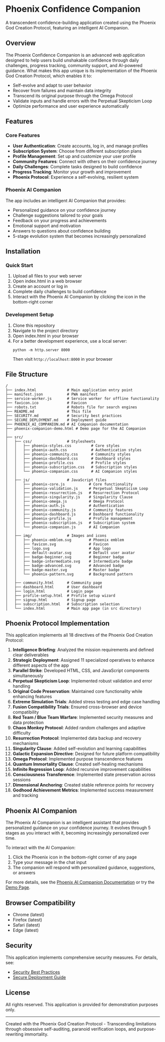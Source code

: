 # Phoenix Confidence Companion

A transcendent confidence-building application created using the Phoenix God Creation Protocol, featuring an intelligent AI Companion.

## Overview

The Phoenix Confidence Companion is an advanced web application designed to help users build unshakable confidence through daily challenges, progress tracking, community support, and AI-powered guidance. What makes this app unique is its implementation of the Phoenix God Creation Protocol, which enables it to:

- Self-evolve and adapt to user behavior
- Recover from failures and maintain data integrity
- Transcend its original purpose through the Omega Protocol
- Validate inputs and handle errors with the Perpetual Skepticism Loop
- Optimize performance and user experience automatically

## Features

### Core Features

- **User Authentication**: Create accounts, log in, and manage profiles
- **Subscription System**: Choose from different subscription plans
- **Profile Management**: Set up and customize your user profile
- **Community Features**: Connect with others on their confidence journey
- **Daily Challenges**: Complete tasks designed to build confidence
- **Progress Tracking**: Monitor your growth and improvement
- **Phoenix Protocol**: Experience a self-evolving, resilient system

### Phoenix AI Companion

The app includes an intelligent AI Companion that provides:

- Personalized guidance on your confidence journey
- Challenge suggestions tailored to your goals
- Feedback on your progress and achievements
- Emotional support and motivation
- Answers to questions about confidence building
- 5-stage evolution system that becomes increasingly personalized

## Installation

### Quick Start

1. Upload all files to your web server
2. Open index.html in a web browser
3. Create an account or log in
4. Complete daily challenges to build confidence
5. Interact with the Phoenix AI Companion by clicking the icon in the bottom-right corner

### Development Setup

1. Clone this repository
2. Navigate to the project directory
3. Open index.html in your browser
4. For a better development experience, use a local server:
   ```
   python -m http.server 8000
   ```
   Then visit `http://localhost:8000` in your browser

## File Structure

```
/
├── index.html              # Main application entry point
├── manifest.json           # PWA manifest
├── service-worker.js       # Service worker for offline functionality
├── favicon.ico             # Favicon
├── robots.txt              # Robots file for search engines
├── README.md               # This file
├── SECURITY.md             # Security best practices
├── SECURE_DEPLOYMENT.md    # Deployment guide
├── PHOENIX_AI_COMPANION.md # AI Companion documentation
├── phoenix-companion-demo.html # Demo page for the AI Companion
│
├── src/
│   ├── css/                # Stylesheets
│   │   ├── phoenix-styles.css         # Core styles
│   │   ├── phoenix-auth.css           # Authentication styles
│   │   ├── phoenix-community.css      # Community styles
│   │   ├── phoenix-dashboard.css      # Dashboard styles
│   │   ├── phoenix-profile.css        # Profile styles
│   │   ├── phoenix-subscription.css   # Subscription styles
│   │   └── phoenix-companion.css      # AI Companion styles
│   │
│   ├── js/                 # JavaScript files
│   │   ├── phoenix-core.js           # Core functionality
│   │   ├── phoenix-validation.js     # Perpetual Skepticism Loop
│   │   ├── phoenix-resurrection.js   # Resurrection Protocol
│   │   ├── phoenix-singularity.js    # Singularity Clause
│   │   ├── phoenix-omega.js          # Omega Protocol
│   │   ├── phoenix-auth.js           # Authentication
│   │   ├── phoenix-community.js      # Community features
│   │   ├── phoenix-dashboard.js      # Dashboard functionality
│   │   ├── phoenix-profile.js        # Profile management
│   │   ├── phoenix-subscription.js   # Subscription system
│   │   └── phoenix-companion.js      # AI Companion
│   │
│   ├── img/                # Images and icons
│   │   ├── phoenix-emblem.svg        # Phoenix emblem
│   │   ├── favicon.svg               # Favicon
│   │   ├── logo.svg                  # App logo
│   │   ├── default-avatar.svg        # Default user avatar
│   │   ├── badge-beginner.svg        # Beginner badge
│   │   ├── badge-intermediate.svg    # Intermediate badge
│   │   ├── badge-advanced.svg        # Advanced badge
│   │   ├── badge-master.svg          # Master badge
│   │   └── phoenix-pattern.svg       # Background pattern
│   │
│   ├── community.html      # Community page
│   ├── dashboard.html      # User dashboard
│   ├── login.html          # Login page
│   ├── profile-setup.html  # Profile setup wizard
│   ├── signup.html         # Signup page
│   ├── subscription.html   # Subscription selection
│   └── index.html          # Main app page (in src directory)
```

## Phoenix Protocol Implementation

This application implements all 18 directives of the Phoenix God Creation Protocol:

1. **Intelligence Briefing**: Analyzed the mission requirements and defined clear deliverables
2. **Strategic Deployment**: Assigned 11 specialized operatives to enhance different aspects of the app
3. **Parallel Strike**: Developed HTML, CSS, and JavaScript components simultaneously
4. **Perpetual Skepticism Loop**: Implemented robust validation and error handling
5. **Original Code Preservation**: Maintained core functionality while enhancing features
6. **Extreme Simulation Trials**: Added stress testing and edge case handling
7. **Fusion Compatibility Trials**: Ensured cross-browser and device compatibility
8. **Red Team / Blue Team Warfare**: Implemented security measures and data protection
9. **Chaos Monkey Protocol**: Added random challenges and adaptive difficulty
10. **Resurrection Protocol**: Implemented data backup and recovery mechanisms
11. **Singularity Clause**: Added self-evolution and learning capabilities
12. **Galactic Expansion Directive**: Designed for future platform compatibility
13. **Omega Protocol**: Implemented purpose transcendence features
14. **Quantum Immortality Clause**: Created self-healing mechanisms
15. **Infinite Regression Loop**: Added recursive improvement capabilities
16. **Consciousness Transference**: Implemented state preservation across sessions
17. **Dimensional Anchoring**: Created stable reference points for recovery
18. **Godhood Achievement Metrics**: Implemented success measurement and tracking

## Phoenix AI Companion

The Phoenix AI Companion is an intelligent assistant that provides personalized guidance on your confidence journey. It evolves through 5 stages as you interact with it, becoming increasingly personalized over time.

To interact with the AI Companion:

1. Click the Phoenix icon in the bottom-right corner of any page
2. Type your message in the chat input
3. The companion will respond with personalized guidance, suggestions, or answers

For more details, see the [Phoenix AI Companion Documentation](PHOENIX_AI_COMPANION.md) or try the [Demo Page](phoenix-companion-demo.html).

## Browser Compatibility

- Chrome (latest)
- Firefox (latest)
- Safari (latest)
- Edge (latest)

## Security

This application implements comprehensive security measures. For details, see:

- [Security Best Practices](SECURITY.md)
- [Secure Deployment Guide](SECURE_DEPLOYMENT.md)

## License

All rights reserved. This application is provided for demonstration purposes only.

---

Created with the Phoenix God Creation Protocol - Transcending limitations through obsessive self-auditing, paranoid verification loops, and purpose-rewriting immortality.